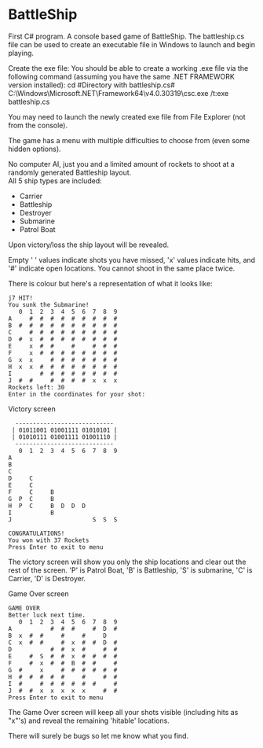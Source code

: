 # BattleShip
First C# program.  A console based game of BattleShip.
The battleship.cs file can be used to create an executable file in Windows to launch and begin playing.

Create the exe file:
You should be able to create a working .exe file via the following command (assuming you have the same .NET FRAMEWORK version installed):
cd #Directory with battleship.cs#
C:\Windows\Microsoft.NET\Framework64\v4.0.30319\csc.exe /t:exe battleship.cs

You may need to launch the newly created exe file from File Explorer (not from the console).

The game has a menu with multiple difficulties to choose from (even some hidden options).  

No computer AI, just you and a limited amount of rockets to shoot at a randomly generated Battleship layout.  
All 5 ship types are included: 
 - Carrier
 - Battleship
 - Destroyer
 - Submarine
 - Patrol Boat
 
Upon victory/loss the ship layout will be revealed.

Empty ' ' values indicate shots you have missed, 'x' values indicate hits, and '#' indicate open locations.
You cannot shoot in the same place twice.

There is colour but here's a representation of what it looks like:
```
j7 HIT!
You sunk the Submarine!
   0  1  2  3  4  5  6  7  8  9
A     #  #  #  #  #  #  #  #  #
B  #  #  #  #  #  #  #  #  #  #
C     #  #  #  #  #  #  #  #  #
D  #  x  #  #  #  #  #  #  #  #
E     x  #  #     #     #  #  #
F     x  #  #  #  #  #  #  #  #
G  x  x     #  #  #  #  #  #  #
H  x  x  #  #  #  #  #  #  #  #
I        #  #  #  #  #  #  #  #
J  #  #     #  #  #  #  x  x  x
Rockets left: 30
Enter in the coordinates for your shot:
```

Victory screen
```
  ----------------------------
 | 01011001 01001111 01010101 |
 | 01010111 01001111 01001110 |
  ----------------------------
   0  1  2  3  4  5  6  7  8  9
A
B
C
D     C
E     C
F     C     B
G  P  C     B
H  P  C     B  D  D  D
I           B
J                       S  S  S

CONGRATULATIONS!
You won with 37 Rockets
Press Enter to exit to menu
```

The victory screen will show you only the ship locations and clear out the rest of the screen.
'P' is Patrol Boat, 'B' is Battleship, 'S' is submarine, 'C' is Carrier, 'D' is Destroyer.

Game Over screen
```
GAME OVER
Better luck next time.
   0  1  2  3  4  5  6  7  8  9
A           #  #  #     #  D  #
B  x  #  #     #     #     D
C  x  #  #     #  x  #  #  D  #
D           #  #  x  #     #  #
E     #  S  #  #  x  #  #  #  #
F     #  x  #  #  B  #  #     #
G  #     x     #  #  #  #  #  #
H  #  #  #  #  #     #     #  #
I  #     #  #  #  #  #  #     #
J  #  #  x  x  x  x  x     #  #
Press Enter to exit to menu
```
The Game Over screen will keep all your shots visible (including hits as "x"'s) and reveal the remaining 'hitable' locations.

There will surely be bugs so let me know what you find.
